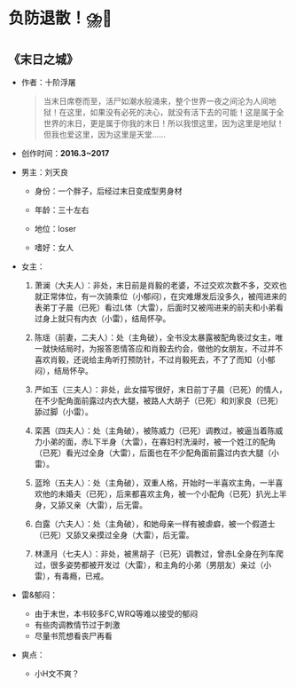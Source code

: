 # 负防退散！⛈️🤢

## 《末日之城》

- 作者：十阶浮屠
  
    > 当末日席卷而至，活尸如潮水般涌来，整个世界一夜之间沦为人间地狱！在这里，如果没有必死的决心，就没有活下去的可能！这是属于全世界的末日，更是属于你我的末日！所以我恨这里，因为这里是地狱！但我也爱这里，因为这里是天堂……

- 创作时间：**2016.3~2017**

- 男主：刘天良

  * 身份：一个胖子，后经过末日变成型男身材
  
  * 年龄：三十左右
  * 地位：loser
  * 嗜好：女人

- 女主：

  1. 萧澜（大夫人）：非处，末日前是肖毅的老婆，不过交欢次数不多，交欢也就正常体位，有一次骑乘位（小郁闷），在灾难爆发后没多久，被闯进来的表弟丁子晨（已死）看过L体（大雷），后面时又被闯进来的前夫和小弟看过身上就只有内衣（小雷），结局怀孕。
   
  2. 陈瑶（前妻，二夫人）：处（主角破），全书没太暴露被配角亵过女主，唯一就快结局时，为报答恩情答应和肖毅去约会，做他的女朋友，不过并不喜欢肖毅，还说给主角听打预防针，不过肖毅死去，不了了而知（小郁闷），结局怀孕。
  3. 严如玉（三夫人）：非处，此女描写很好，末日前丁子晨（已死）的情人，在不少配角面前露过内衣大腿，被路人大胡子（已死）和刘家良（已死）舔过脚（小雷）。
  4. 栾茜（四夫人）：处（主角破），被陈威力（已死）调教过，被逼当着陈威力小弟的面，赤L下半身（大雷），在寡妇村洗澡时，被一个姓江的配角（已死）看光过全身（大雷），后面也在不少配角面前露过内衣大腿（小雷）。
  5. 蓝玲（五夫人）：处（主角破），双重人格，开始时一半喜欢主角，一半喜欢他的未婚夫（已死），后来都喜欢主角，被一个小配角（已死）扒光上半身，又舔又亲（大雷），后无雷。
  6. 白露（六夫人）：处（主角破），和她母亲一样有被虐癖，被一个假道士（已死）又舔又亲摸过全身（大雷），后无雷。
  7. 林潇月（七夫人）：非处，被黑胡子（已死）调教过，曾赤L全身在列车爬过，很多姿势都被开发过（大雷），和主角的小弟（男朋友）亲过（小雷），有毒瘾，已戒。

- 雷&郁闷：

  * 由于末世，本书较多FC,WRQ等难以接受的郁闷
  * 有些肉调教情节过于刺激
  * 尽量书荒想看丧尸再看

- 爽点：
  
  * 小H文不爽？